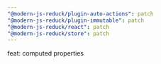 ```yaml
---
"@modern-js-reduck/plugin-auto-actions": patch
"@modern-js-reduck/plugin-immutable": patch
"@modern-js-reduck/react": patch
"@modern-js-reduck/store": patch
---
```


feat: computed properties
